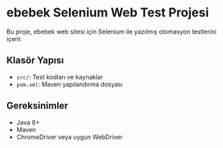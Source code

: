 # ebebek Selenium Web Test Projesi

Bu proje, ebebek web sitesi için Selenium ile yazılmış otomasyon testlerini içerir.

## Klasör Yapısı
- `src/`: Test kodları ve kaynaklar
- `pom.xml`: Maven yapılandırma dosyası

## Gereksinimler
- Java 8+
- Maven
- ChromeDriver veya uygun WebDriver


